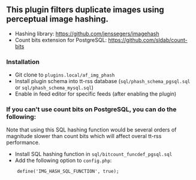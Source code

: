 ## This plugin filters duplicate images using perceptual image hashing.

* Hashing library: https://github.com/jenssegers/imagehash
* Count bits extension for PostgreSQL: https://github.com/sldab/count-bits

### Installation

- Git clone to ``plugins.local/af_img_phash``
- Install plugin schema into tt-rss database (``sql/phash_schema_pgsql.sql`` or ``sql/phash_schema_mysql.sql``)
- Enable in feed editor for specific feeds (after enabling the plugin)

### If you can't use count bits on PostgreSQL, you can do the following:

Note that using this SQL hashing function would be several orders of magnitude slower than count bits which will affect overal tt-rss performance.

- Install SQL hashing function in `sql/bitcount_funcdef_pgsql.sql`
- Add the following option to `config.php`:

```
	define('IMG_HASH_SQL_FUNCTION', true);
```


